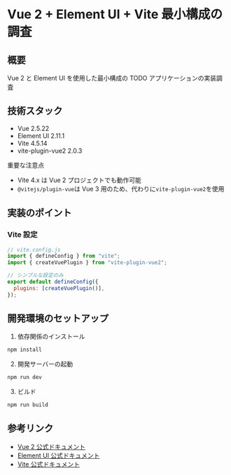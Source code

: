 # Vue 2 + Element UI + Vite 最小構成の調査

## 概要

Vue 2 と Element UI を使用した最小構成の TODO アプリケーションの実装調査

## 技術スタック

- Vue 2.5.22
- Element UI 2.11.1
- Vite 4.5.14
- vite-plugin-vue2 2.0.3

重要な注意点

- Vite 4.x は Vue 2 プロジェクトでも動作可能
- `@vitejs/plugin-vue`は Vue 3 用のため、代わりに`vite-plugin-vue2`を使用

## 実装のポイント

### Vite 設定

```javascript
// vite.config.js
import { defineConfig } from "vite";
import { createVuePlugin } from "vite-plugin-vue2";

// シンプルな設定のみ
export default defineConfig({
  plugins: [createVuePlugin()],
});
```

## 開発環境のセットアップ

1. 依存関係のインストール

```bash
npm install
```

2. 開発サーバーの起動

```bash
npm run dev
```

3. ビルド

```bash
npm run build
```

## 参考リンク

- [Vue 2 公式ドキュメント](https://v2.vuejs.org/)
- [Element UI 公式ドキュメント](https://element.eleme.io/#/en-US)
- [Vite 公式ドキュメント](https://vitejs.dev/)
